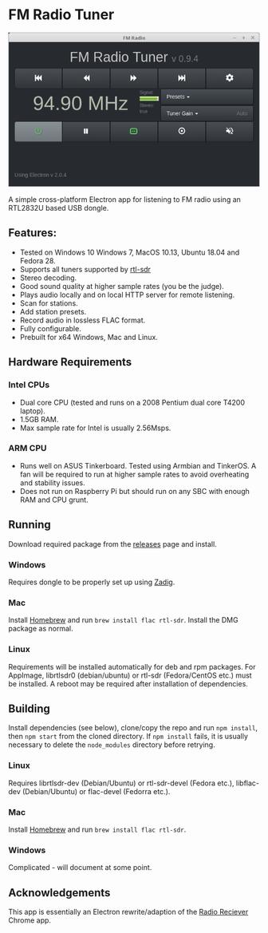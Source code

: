 # FM Radio Tuner

![Image of fmradio](screens/fmradio.png)

A simple cross-platform Electron app for listening to FM radio using an RTL2832U based USB dongle.

## Features:
- Tested on Windows 10 Windows 7, MacOS 10.13, Ubuntu 18.04 and Fedora 28.
- Supports all tuners supported by [rtl-sdr](http://sdr.osmocom.org/trac/wiki/rtl-sdr)
- Stereo decoding.
- Good sound quality at higher sample rates (you be the judge).
- Plays audio locally and on local HTTP server for remote listening.
- Scan for stations.
- Add station presets.
- Record audio in lossless FLAC format.
- Fully configurable.
- Prebuilt for x64 Windows, Mac and Linux.

## Hardware Requirements
### Intel CPUs
- Dual core CPU (tested and runs on a 2008 Pentium dual core T4200 laptop).
- 1.5GB RAM.
- Max sample rate for Intel is usually 2.56Msps.
### ARM CPU
- Runs well on ASUS Tinkerboard. Tested using Armbian and TinkerOS. A fan will be required to run at higher sample rates to avoid overheating and stability issues.
- Does not run on Raspberry Pi but should run on any SBC with enough RAM and CPU grunt.

## Running
Download required package from the [releases](https://github.com/dmooney65/fmradio/releases) page and install.
### Windows
Requires dongle to be properly set up using [Zadig](https://zadig.akeo.ie/).
### Mac
Install [Homebrew](https://brew.sh/) and run `brew install flac rtl-sdr`. Install the DMG package as normal.
### Linux
Requirements will be installed automatically for deb and rpm packages. For AppImage, librtlsdr0 (debian/ubuntu) or rtl-sdr (Fedora/CentOS etc.) must be installed. A reboot may be required after installation of dependencies. 

## Building

Install dependencies (see below), clone/copy the repo and run `npm install`, then `npm start` from the cloned directory. If `npm install` fails, it is usually necessary to delete the `node_modules` directory before retrying.

### Linux
Requires librtlsdr-dev (Debian/Ubuntu) or rtl-sdr-devel (Fedora etc.), libflac-dev (Debian/Ubuntu) or flac-devel (Fedorra etc.).

### Mac
Install [Homebrew](https://brew.sh/) and run `brew install flac rtl-sdr`.

### Windows
Complicated - will document at some point.

## Acknowledgements
This app is essentially an Electron rewrite/adaption of the [Radio Reciever](https://github.com/google/radioreceiver) Chrome app.




